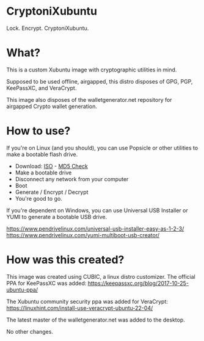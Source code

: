 # CryptoniXubuntu
Lock. Encrypt. CryptoniXubuntu.

# What?
This is a custom Xubuntu image with cryptographic utilities in mind.

Supposed to be used offline, airgapped, this distro disposes of GPG, PGP, KeePassXC, and VeraCrypt.

This image also disposes of the walletgenerator.net repository for airgapped Crypto wallet generation.

# How to use?
If you're on Linux (and you should), you can use Popsicle or other utilities to make a bootable flash drive.

  - Download: [ISO](https://drive.google.com/file/d/166SKabec8efgMazuyOwIyEiRcs6jkRs9/view?usp=sharing) - [MD5 Check](https://drive.google.com/file/d/1TBulCD54cQgiYfoVwXcW6-VnIJiWbAVz/view?usp=sharing)
  - Make a bootable drive
  - Disconnect any network from your computer
  - Boot
  - Generate / Encrypt / Decrypt
  - You're good to go.

If you're dependent on Windows, you can use Universal USB Installer or YUMI to generate a bootable USB drive.

https://www.pendrivelinux.com/universal-usb-installer-easy-as-1-2-3/
https://www.pendrivelinux.com/yumi-multiboot-usb-creator/

# How was this created?
This image was created using CUBIC, a linux distro customizer.
The official PPA for KeePassXC was added:
https://keepassxc.org/blog/2017-10-25-ubuntu-ppa/

The Xubuntu community security ppa was added for VeraCrypt:
https://linuxhint.com/install-use-veracrypt-ubuntu-22-04/

The latest master of the walletgenerator.net was added to the desktop.

No other changes.
